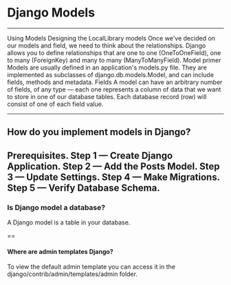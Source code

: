 # Django Models
---
Using Models
Designing the LocalLibrary models
Once we've decided on our models and field, we need to think about the relationships. Django allows you to define relationships that are one to one (OneToOneField), one to many (ForeignKey) and many to many (ManyToManyField).
Model primer
Models are usually defined in an application's models.py file. They are implemented as subclasses of django.db.models.Model, and can include fields, methods and metadata.
Fields A model can have an arbitrary number of fields, of any type — each one represents a column of data that we want to store in one of our database tables. Each database record (row) will consist of one of each field value.

---

## How do you implement models in Django?
Prerequisites.
Step 1 — Create Django Application.
Step 2 — Add the Posts Model.
Step 3 — Update Settings.
Step 4 — Make Migrations.
Step 5 — Verify Database Schema.
---
### Is Django model a database?

A Django model is a table in your database.

==
#### Where are admin templates Django?
To view the default admin template you can access it in the django/contrib/admin/templates/admin folder.